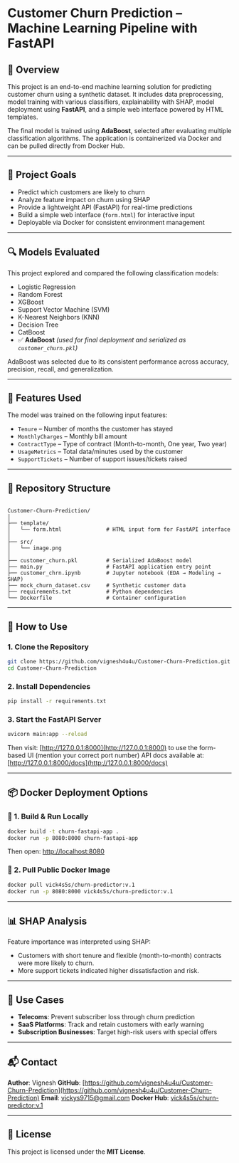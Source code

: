 # Customer Churn Prediction – Machine Learning Pipeline with FastAPI

## 🧾 Overview

This project is an end-to-end machine learning solution for predicting customer churn using a synthetic dataset. It includes data preprocessing, model training with various classifiers, explainability with SHAP, model deployment using **FastAPI**, and a simple web interface powered by HTML templates.

The final model is trained using **AdaBoost**, selected after evaluating multiple classification algorithms. The application is containerized via Docker and can be pulled directly from Docker Hub.

---

## 🚀 Project Goals

- Predict which customers are likely to churn  
- Analyze feature impact on churn using SHAP  
- Provide a lightweight API (FastAPI) for real-time predictions  
- Build a simple web interface (`form.html`) for interactive input  
- Deployable via Docker for consistent environment management

---

## 🔍 Models Evaluated

This project explored and compared the following classification models:

- Logistic Regression  
- Random Forest  
- XGBoost  
- Support Vector Machine (SVM)  
- K-Nearest Neighbors (KNN)  
- Decision Tree  
- CatBoost  
- ✅ **AdaBoost** *(used for final deployment and serialized as `customer_churn.pkl`)*

AdaBoost was selected due to its consistent performance across accuracy, precision, recall, and generalization.

---

## 🧾 Features Used

The model was trained on the following input features:

- `Tenure` – Number of months the customer has stayed  
- `MonthlyCharges` – Monthly bill amount  
- `ContractType` – Type of contract (Month-to-month, One year, Two year)  
- `UsageMetrics` – Total data/minutes used by the customer  
- `SupportTickets` – Number of support issues/tickets raised

---

## 📁 Repository Structure

```

Customer-Churn-Prediction/
│
├── template/
│   └── form.html              # HTML input form for FastAPI interface
│
├── src/
│   └── image.png              
│
├── customer_churn.pkl         # Serialized AdaBoost model
├── main.py                    # FastAPI application entry point
├── customer_chrn.ipynb        # Jupyter notebook (EDA → Modeling → SHAP)
├── mock_churn_dataset.csv     # Synthetic customer data
├── requirements.txt           # Python dependencies
└── Dockerfile                 # Container configuration

````

---

## 🧪 How to Use

### 1. Clone the Repository

```bash
git clone https://github.com/vignesh4u4u/Customer-Churn-Prediction.git
cd Customer-Churn-Prediction
````

### 2. Install Dependencies

```bash
pip install -r requirements.txt
```

### 3. Start the FastAPI Server

```bash
uvicorn main:app --reload
```

Then visit: [http://127.0.0.1:8000](http://127.0.0.1:8000) to use the form-based UI (mention your correct port number)
API docs available at: [http://127.0.0.1:8000/docs](http://127.0.0.1:8000/docs)

---

## 📦 Docker Deployment Options

### 🐳 1. Build & Run Locally

```bash
docker build -t churn-fastapi-app .
docker run -p 8080:8000 churn-fastapi-app
```

Then open: [http://localhost:8080](http://localhost:8080)

### 🐳 2. Pull Public Docker Image

```bash
docker pull vick4s5s/churn-predictor:v.1
docker run -p 8080:8000 vick4s5s/churn-predictor:v.1
```

---

## 📊 SHAP Analysis

Feature importance was interpreted using SHAP:

* Customers with short tenure and flexible (month-to-month) contracts were more likely to churn.
* More support tickets indicated higher dissatisfaction and risk.


---

## 💼 Use Cases

* **Telecoms**: Prevent subscriber loss through churn prediction
* **SaaS Platforms**: Track and retain customers with early warning
* **Subscription Businesses**: Target high-risk users with special offers

---

## 📬 Contact

**Author**: Vignesh
**GitHub**: [https://github.com/vignesh4u4u/Customer-Churn-Prediction](https://github.com/vignesh4u4u/Customer-Churn-Prediction)
**Email**: [vickys9715@gmail.com](mailto:vickys9715@gmail.com)
**Docker Hub**: [vick4s5s/churn-predictor\:v.1](https://hub.docker.com/r/vick4s5s/churn-predictor)

---

## 📄 License

This project is licensed under the **MIT License**.

